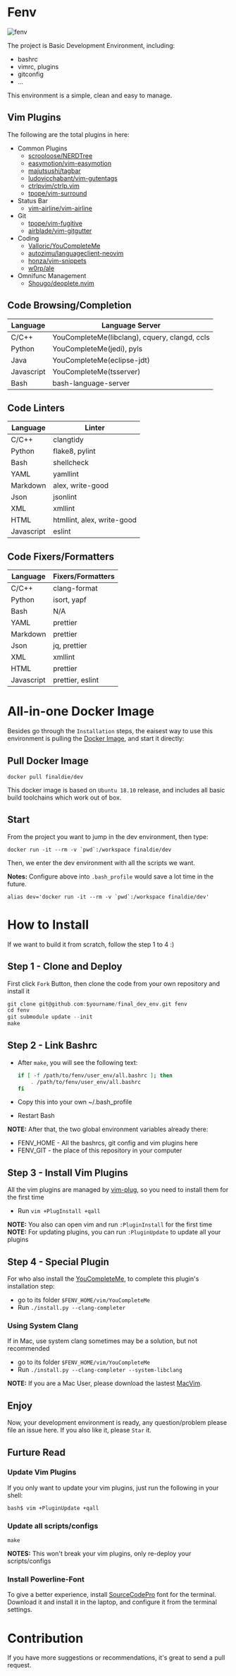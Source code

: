# Fenv

![fenv](https://github.com/finaldie/misc/blob/master/articals/fenv/fenv.gif)

The project is Basic Development Environment, including:

- bashrc
- vimrc, plugins
- gitconfig
- ...

This environment is a simple, clean and easy to manage.

## Vim Plugins

The following are the total plugins in here:

- Common Plugins
  - [scrooloose/NERDTree][4]
  - [easymotion/vim-easymotion][8]
  - [majutsushi/tagbar][14]
  - [ludovicchabant/vim-gutentags][13]
  - [ctrlpvim/ctrlp.vim][9]
  - [tpope/vim-surround][20]
- Status Bar
  - [vim-airline/vim-airline][11]
- Git
  - [tpope/vim-fugitive][12]
  - [airblade/vim-gitgutter][21]
- Coding
  - [Valloric/YouCompleteMe][2]
  - [autozimu/languageclient-neovim][15]
  - [honza/vim-snippets][17]
  - [w0rp/ale][18]
- Omnifunc Management
  - [Shougo/deoplete.nvim][16]

## Code Browsing/Completion

| Language   | Language Server                               |
| ---------- | --------------------------------------------- |
| C/C++      | YouCompleteMe(libclang), cquery, clangd, ccls |
| Python     | YouCompleteMe(jedi), pyls                     |
| Java       | YouCompleteMe(eclipse-jdt)                    |
| Javascript | YouCompleteMe(tsserver)                       |
| Bash       | bash-language-server                          |

## Code Linters

| Language   | Linter                     |
| ---------- | -------------------------- |
| C/C++      | clangtidy                  |
| Python     | flake8, pylint             |
| Bash       | shellcheck                 |
| YAML       | yamllint                   |
| Markdown   | alex, write-good           |
| Json       | jsonlint                   |
| XML        | xmllint                    |
| HTML       | htmllint, alex, write-good |
| Javascript | eslint                     |

## Code Fixers/Formatters

| Language   | Fixers/Formatters |
| ---------- | ----------------- |
| C/C++      | clang-format      |
| Python     | isort, yapf       |
| Bash       | N/A               |
| YAML       | prettier          |
| Markdown   | prettier          |
| Json       | jq, prettier      |
| XML        | xmllint           |
| HTML       | prettier          |
| Javascript | prettier, eslint  |

# All-in-one Docker Image

Besides go through the `Installation` steps, the eaisest way to use this environment is pulling the [Docker Image][23], and start it directly:

## Pull Docker Image

```console
docker pull finaldie/dev
```

This docker image is based on `Ubuntu 18.10` release, and includes all basic build toolchains which work out of box.

## Start

From the project you want to jump in the dev environment, then type:

```console
docker run -it --rm -v `pwd`:/workspace finaldie/dev
```

Then, we enter the dev environment with all the scripts we want.

**Notes:** Configure above into `.bash_profile` would save a lot time in the future.

```console
alias dev='docker run -it --rm -v `pwd`:/workspace finaldie/dev'
```

# How to Install

If we want to build it from scratch, follow the step 1 to 4 :)

## Step 1 - Clone and Deploy

First click `Fork` Button, then clone the code from your own repository and install it

```c
git clone git@github.com:$yourname/final_dev_env.git fenv
cd fenv
git submodule update --init
make
```

## Step 2 - Link Bashrc

- After `make`, you will see the following text:

  ```bash
  if [ -f /path/to/fenv/user_env/all.bashrc ]; then
      . /path/to/fenv/user_env/all.bashrc
  fi
  ```

- Copy this into your own ~/.bash_profile
- Restart Bash

**NOTE:** After that, the two global environment variables already there:

- FENV_HOME - All the bashrcs, git config and vim plugins here
- FENV_GIT - the place of this repository in your computer

## Step 3 - Install Vim Plugins

All the vim plugins are managed by [vim-plug][22], so you need to install them for the first time

- Run `vim +PlugInstall +qall`

**NOTE:** You also can open vim and run `:PluginInstall` for the first time<br>
**NOTE:** For updating plugins, you can run `:PluginUpdate` to update all your plugins

## Step 4 - Special Plugin

For who also install the [YouCompleteMe][2], to complete this plugin's installation step:

- go to its folder `$FENV_HOME/vim/YouCompleteMe`
- Run `./install.py --clang-completer`

### Using System Clang

If in Mac, use system clang sometimes may be a solution, but not recommended<br>

- go to its folder `$FENV_HOME/vim/YouCompleteMe`
- Run `./install.py --clang-completer --system-libclang`

**NOTE:** If you are a Mac User, please download the lastest [MacVim][3].

## Enjoy

Now, your development environment is ready, any question/problem please file an issue here. If you also like it, please `Star` it.

## Furture Read

### Update Vim Plugins

If you only want to update your vim plugins, just run the following in your shell:

```
bash$ vim +PluginUpdate +qall
```

### Update all scripts/configs

```
make
```

**NOTES:** This won't break your vim plugins, only re-deploy your scripts/configs

### Install Powerline-Font

To give a better experience, install [SourceCodePro](19) font for the terminal. <br>
Download it and install it in the laptop, and configure it from the terminal settings.

# Contribution

If you have more suggestions or recommendations, it's great to send a pull request.

[1]: https://github.com/gmarik/vundle
[2]: https://github.com/Valloric/YouCompleteMe
[3]: https://github.com/b4winckler/macvim/releases
[4]: https://github.com/scrooloose/nerdtree
[5]: https://github.com/Lokaltog/powerline
[6]: https://github.com/vim-scripts/taglist.vim
[8]: https://github.com/easymotion/vim-easymotion
[9]: https://github.com/ctrlpvim/ctrlp.vim
[10]: https://github.com/altercation/solarized
[11]: https://github.com/vim-airline/vim-airline
[12]: https://github.com/tpope/vim-fugitive
[13]: https://github.com/ludovicchabant/vim-gutentags
[14]: https://github.com/majutsushi/tagbar
[15]: https://github.com/autozimu/languageclient-neovim
[16]: https://github.com/Shougo/deoplete.nvim
[17]: https://github.com/honza/vim-snippets
[18]: https://github.com/w0rp/ale
[19]: https://github.com/powerline/fonts/tree/master/SourceCodePro
[20]: https://github.com/tpope/vim-surround
[21]: https://github.com/airblade/vim-gitgutter
[22]: https://github.com/junegunn/vim-plug
[23]: https://cloud.docker.com/u/finaldie/repository/docker/finaldie/dev
